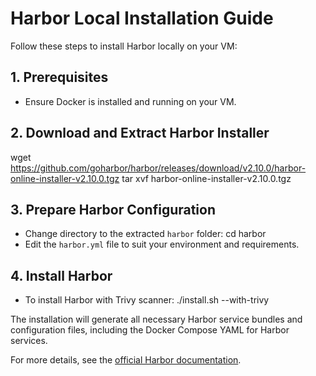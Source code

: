 # Harbor Local Installation Guide

Follow these steps to install Harbor locally on your VM:

## 1. Prerequisites
- Ensure Docker is installed and running on your VM.

## 2. Download and Extract Harbor Installer
wget https://github.com/goharbor/harbor/releases/download/v2.10.0/harbor-online-installer-v2.10.0.tgz
tar xvf harbor-online-installer-v2.10.0.tgz

## 3. Prepare Harbor Configuration
- Change directory to the extracted `harbor` folder:
  cd harbor
- Edit the `harbor.yml` file to suit your environment and requirements.

## 4. Install Harbor
- To install Harbor with Trivy scanner:
  ./install.sh --with-trivy

The installation will generate all necessary Harbor service bundles and configuration files, including the Docker Compose YAML for Harbor services.

For more details, see the [official Harbor documentation](https://goharbor.io/docs/).
